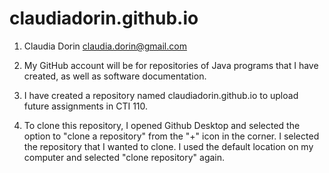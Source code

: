 # claudiadorin.github.io

1. Claudia Dorin claudia.dorin@gmail.com

2. My GitHub account will be for repositories of Java programs that I have created, as well as software documentation.

3. I have created a repository named claudiadorin.github.io to upload future assignments in CTI 110.

4. To clone this repository, I opened Github Desktop and selected the option to "clone a repository" from the "+" icon in the corner. I selected the repository that I wanted to clone. I used the default location on my computer and selected "clone repository" again.